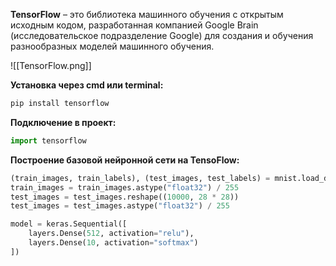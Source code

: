 **TensorFlow** – это библиотека машинного обучения с открытым исходным кодом, разработанная компанией Google Brain (исследовательское подразделение Google) для создания и обучения разнообразных моделей машинного обучения.

![[TensorFlow.png]]

**Установка через cmd или terminal:**

```Python
pip install tensorflow
```

**Подключение в проект:**

```Python
import tensorflow
```

**Построение базовой нейронной сети на TensoFlow:**

```Python
(train_images, train_labels), (test_images, test_labels) = mnist.load_data() train_images = train_images.reshape((60000, 28 * 28))
train_images = train_images.astype("float32") / 255
test_images = test_images.reshape((10000, 28 * 28))
test_images = test_images.astype("float32") / 255

model = keras.Sequential([
	layers.Dense(512, activation="relu"),
	layers.Dense(10, activation="softmax")
])
```

